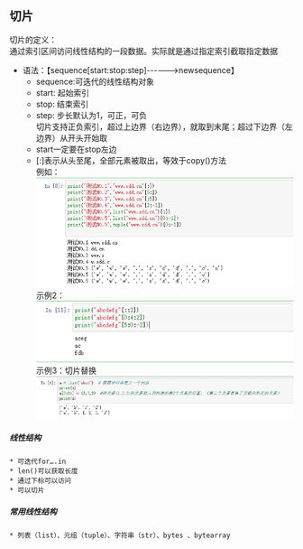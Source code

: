 ## 切片  
切片的定义：  
	通过索引区间访问线性结构的一段数据。实际就是通过指定索引截取指定数据  

* 语法：【sequence[start:stop:step]------>newsequence】
	* sequence:可迭代的线性结构对象
	* start: 起始索引
	* stop: 结束索引
	* step: 步长默认为1，可正，可负  
切片支持正负索引，超过上边界（右边界），就取到末尾；超过下边界（左边界）从开头开始取
	* start一定要在stop左边
	* [:]表示从头至尾，全部元素被取出，等效于copy()方法  
例如：  
 ![切片](https://raw.githubusercontent.com/1263351411/xdd.github.io/master/img/%E5%88%87%E7%89%8701.png)  
示例2：   
 ![切片](https://raw.githubusercontent.com/1263351411/xdd.github.io/master/img/%E5%88%87%E7%89%8702.png)  
示例3：切片替换  
 ![切片替换](https://raw.githubusercontent.com/1263351411/xdd.github.io/master/img/%E5%88%87%E7%89%8703.jpg)  

##### 线性结构
	* 可迭代for….in
	* len()可以获取长度
	* 通过下标可以访问
	* 可以切片
##### 常用线性结构
	* 列表（list）、元组（tuple）、字符串（str）、bytes 、bytearray

